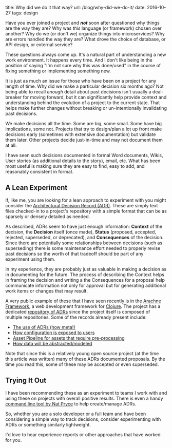 title: Why did we do it that way?
url: /blog/why-did-we-do-it/
date: 2016-10-27
tags: design

Have you ever joined a project and ***not*** soon after questioned why things are the way they are? Why was *this* language (or framework) chosen over another? Why do we (or don't we) organize things into microservices? Why are errors handled the way they are? What drove the choice of database, or API design, or external service? 

These questions always come up. It's a natural part of understanding a new work environment. It happens every time. And I don't like being in the position of saying "I'm not sure why this was done/used" in the course of fixing something or implementing something new.

<!-- end-of-preview -->

It is just as much an issue for those who have been on a project for any length of time. Why did we make a particular decision six months ago? Not being able to recall *enough* detail about past decisions isn't usually a deal-breaker for moving forward, but it can significantly help provide context and understanding behind the evolution of a project to the current state. That helps make further changes without breaking or un-intentionally invalidating past decisions.

We make decisions all the time. Some are big, some small. Some have big implications, some not. Projects that try to design/plan a lot up front make decisions early (sometimes with extensive documentation) but validate them later. Other projects decide just-in-time and may not document them at all.

I have seen such decisions documented in formal Word documents, Wikis, User stories (as additional details to the story), email, etc. What has been most useful is making sure they are easy to find, easy to add, and reasonably consistent in format.

## A Lean Experiment

If, like me, you are looking for a lean approach to experiment with you might consider the [Architectural Decision Record (ADR)](http://thinkrelevance.com/blog/2011/11/15/documenting-architecture-decisions). These are simply text files checked-in to a project's repository with a simple format that can be as sparsely or densely detailed as needed.

As described, ADRs seem to have just enough information: **Context** of the decision, the **Decision** itself (once made), **Status** (proposed, accepted, rejected, superseded, or deprecated), and **Consequences** of the decision. Since there are potentially some relationships between decisions (such as superseding) there is some maintenance effort needed to properly revise past decisions so the worth of that tradeoff should be part of any experiment using them.

In my experience, they are probably just as valuable in making a decision as in documenting for the future. The process of describing the Context helps in framing the decision and writing a the Consequences for a proposal help communicate information not only for approval but for generating additional work items or changes that may result.

A very public example of these that I have seen recently is in the [Arachne Framework](http://arachne-framework.org), a web development framework for [Clojure](http://clojure.org). The project has a dedicated [repository of ADRs](https://github.com/arachne-framework/architecture) since the project itself is composed of multiple repositories. Some of the records already present include:

* [The use of ADRs (how meta!)](https://github.com/arachne-framework/architecture/blob/master/adr-001-use-adrs.md)
* [How configuration is exposed to users](https://github.com/arachne-framework/architecture/blob/master/adr-005-user-facing-config.md)
* [Asset Pipeline for assets that require pre-processing](https://github.com/arachne-framework/architecture/blob/master/adr-011-asset-pipeline.md)
* [How data will be abstracted/modeled](https://github.com/arachne-framework/architecture/blob/master/adr-015-data-abstraction-model.md)

Note that since this is a relatively young open source project (at the time this article was written) many of these ADRs documented proposals. By the time you read this, some of these may be accepted or even superseded.

## Trying It Out

I have been recommending these as an experiment to teams I work with and using these on projects with overall positive results. There is even a handy [command line tool by Nat Pryce](https://github.com/npryce/adr-tools) to help create/manage ADRs. 

So, whether you are a solo developer or a full team and have been considering a simple way to track decisions, consider experimenting with ADRs or something similarly lightweight.

I'd love to hear experience reports or other approaches that have worked for you.
